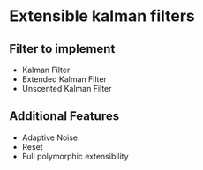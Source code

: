 # Extensible kalman filters

## Filter to implement
* Kalman Filter
* Extended Kalman Filter
* Unscented Kalman Filter

## Additional Features
* Adaptive Noise
* Reset
* Full polymorphic extensibility